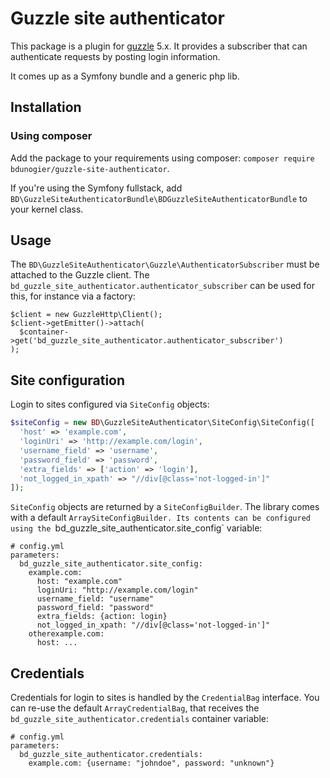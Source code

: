 # Guzzle site authenticator

This package is a plugin for [guzzle](http://packagist.org/packages/guzzlehttp/guzzle) 5.x. It provides a subscriber that can authenticate requests by posting login information.

It comes up as a Symfony bundle and a generic php lib.

## Installation

### Using composer
Add the package to your requirements using composer: `composer require bdunogier/guzzle-site-authenticator`.

If you're using the Symfony fullstack, add `BD\GuzzleSiteAuthenticatorBundle\BDGuzzleSiteAuthenticatorBundle` to your
kernel class.

## Usage
The `BD\GuzzleSiteAuthenticator\Guzzle\AuthenticatorSubscriber` must be attached to the Guzzle client. The `bd_guzzle_site_authenticator.authenticator_subscriber` can be used for this, for instance via a factory:

```
$client = new GuzzleHttp\Client();
$client->getEmitter()->attach(
  $container->get('bd_guzzle_site_authenticator.authenticator_subscriber')
);
```

## Site configuration
Login to sites configured via `SiteConfig` objects:
```php
$siteConfig = new BD\GuzzleSiteAuthenticator\SiteConfig\SiteConfig([
  'host' => 'example.com',
  'loginUri' => 'http://example.com/login',
  'username_field' => 'username',
  'password_field' => 'password',
  'extra_fields' => ['action' => 'login'],
  'not_logged_in_xpath' => "//div[@class='not-logged-in']"
]);
```

`SiteConfig` objects are returned by a `SiteConfigBuilder`. The library comes with a default `ArraySiteConfigBuilder.
Its contents can be configured using the `bd_guzzle_site_authenticator.site_config` variable:

```
# config.yml
parameters:
  bd_guzzle_site_authenticator.site_config:
    example.com:
      host: "example.com"
      loginUri: "http://example.com/login"
      username_field: "username"
      password_field: "password"
      extra_fields: {action: login}
      not_logged_in_xpath: "//div[@class='not-logged-in']"
    otherexample.com:
      host: ...
```

## Credentials
Credentials for login to sites is handled by the `CredentialBag` interface.
You can re-use the default `ArrayCredentialBag`, that receives the `bd_guzzle_site_authenticator.credentials` container
variable:

```
# config.yml
parameters:
  bd_guzzle_site_authenticator.credentials:
    example.com: {username: "johndoe", password: "unknown"}
```
